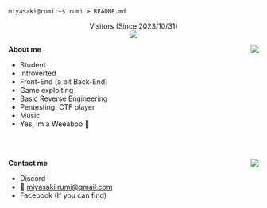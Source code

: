 ```console
miyasaki@rumi:~$ rumi > README.md
```

<p align="center">
Visitors (Since 2023/10/31)<br>
<img src="https://count.chiya.dev/get/@rumi-chan?theme=rule34" />
</p>

**About me**
<img align="right" src="https://github-readme-stats.vercel.app/api?username=rumi-chan&theme=tokyonight&show_icons=true&hide_border=true&bg_color=00000000" />
- Student
- Introverted
- Front-End (a bit Back-End)
- Game exploiting
- Basic Reverse Engineering
- Pentesting, CTF player
- Music
- Yes, im a Weeaboo 🌸

<br>
<br>

**Contact me**
<img align="right" src="https://lanyard.cnrad.dev/api/675265494097592320?theme=dark&bg=3A405A&hideDiscrim=true&borderRadius=30px" />
- Discord
- 📧 [miyasaki.rumi@gmail.com](mailto:miyasaki.rumi@gmail.com)
- Facebook (If you can find)
